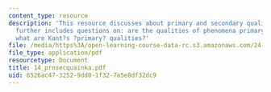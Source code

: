 ```yaml
---
content_type: resource
description: 'This resource discusses about primary and secondary qualities which
  further includes questions on: are the qualities of phenomena primary or secondary,
  what are Kant?s ?primary? qualities?'
file: /media/https%3A/open-learning-course-data-rc.s3.amazonaws.com/24-201-topics-in-the-history-of-philosophy-kant-fall-2005/6526ac4732529dd01f327a5e8df32dc9_14_prnsecquainka.pdf
file_type: application/pdf
resourcetype: Document
title: 14_prnsecquainka.pdf
uid: 6526ac47-3252-9dd0-1f32-7a5e8df32dc9
---
```

